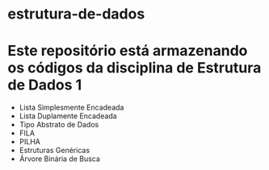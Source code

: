 # estrutura-de-dados
<h1>Este repositório está armazenando os códigos da disciplina de Estrutura de Dados 1</h1>
<ul>
<li>Lista Simplesmente Encadeada</li>
<li>Lista Duplamente Encadeada</li>
<li>Tipo Abstrato de Dados</li>
<li>FILA</li>
<li>PILHA</li>
<li>Estruturas Genéricas</li>
<li>Árvore Binária de Busca</li>
</ul>
